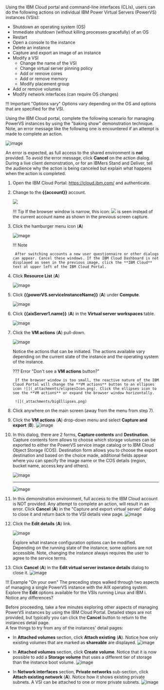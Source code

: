 Using the IBM Cloud portal and command-line interfaces (CLIs), users can do the following actions on individual IBM Power Virtual Servers (PowerVS) instances (VSIs):

- Shutdown an operating system (OS)
- Immediate shutdown (without killing processes gracefully) of an OS
- Restart
- Open a console to the instance
- Delete an instance
- Capture and export an image of an instance
- Modify a VSI
    - Change the name of the VSI
    - Change virtual server pinning policy
    - Add or remove cores
    - Add or remove memory
    - Modify placement group
- Add or remove volumes
- Modify network interfaces (can require OS changes)

!!! Important "Options vary"
    Options vary depending on the OS and options that are specified for the VSI. 

Using the IBM Cloud portal, complete the following scenario for managing PowerVS instances by using the "baking show" demonstration technique. Note, an error message like the following one is encountered if an attempt is made to complete an action.

![image](https://github.com/user-attachments/assets/759e43dd-a733-47a9-8460-530a99f93a53)

An error is expected, as full access to the shared environment is **not** provided. To avoid the error message, click **Cancel** on the action dialog. During a live client demonstration, or for an IBMers Stand and Deliver, tell the audience why the action is being canceled but explain what happens when the action is completed.

1. Open the IBM Cloud Portal: <a href="https://cloud.ibm.com/" target="_blank">https://cloud.ibm.com/</a> and authenticate.
2. Change to the **{{account}}** account.

    ![](_attachments/SwitchAccounts-final.gif)

    !!! Tip
        If the browser window is narrow, this icon: ![](_attachments/SwitchAccountsIcon.png) is seen instead of the current account name as shown in the previous screen capture.

<!-- 3. Click **Services and software** under **Resource summary** on the IBM Cloud Dashboard. -->

3. Click the hamburger menu icon (**A**)

    ![image](https://github.com/user-attachments/assets/74a0c81f-e687-4d92-9a39-4519f7141e36)

    !!! Note
        
        After switching accounts a new user questionnaire or other dialogs can appear. Cancel these windows. If the IBM Cloud Dashboard is not displayed as seen in the previous image, click the **IBM Cloud** text at upper left of the IBM Cloud Portal.
   
5. Click **Resource List**  (**A**)

    ![image](https://github.com/user-attachments/assets/706544ac-667b-4086-a485-79670f2cecbb)

6. Click **{{powerVS.serviceInstanceName}}** (**A**) under **Compute**.

    ![image](https://github.com/user-attachments/assets/5b779dc8-4bd3-4909-8571-d7ac217502a1)

7. Click **{{aixServer1.name}}** (**A**) in the **Virtual server workspaces** table.

    ![image](https://github.com/user-attachments/assets/125d2256-152a-4ea1-b6f1-af278294cddf)

8. Click the **VM actions** (**A**) pull-down.

    ![image](https://github.com/user-attachments/assets/3146f888-bac0-4d29-90c5-60169efa46e6)

    Notice the actions that can be initiated. The actions available vary depending on the current state of the instance and the operating system of the instance.

    ??? Error "Don't see a **VM actions** button?"

        If the browser window is too small, the reactive nature of the IBM Cloud Portal will change the **VM actions** button to an ellipses icon ![](_attachments/elipsesIcon.png). Click the ellipses icon to see the **VM actions** or expand the browser window horizontally.

        ![](_attachments/bigEllipses.png)

9. Click anywhere on the main screen (away from the menu from step 7).
10. Click the **VM actions** (**A**) drop-down menu and select **Capture and export** (**B**). 
    ![image](https://github.com/user-attachments/assets/ad1edafb-f842-4a75-9f97-e314f44ef292)

11. In this dialog, there are 2 forms, **Capture contents** and **Destination**. Capture contents form allows to choose which storage volumes can be exported to either the PowerVS service image catalog or to IBM Cloud Object Storage (COS). Destination form allows you to choose the export destination and based on the choice made, additional fields appear where you can specify the image name or the COS details (region, bucket name, access key and others).
    
    ![image](https://github.com/user-attachments/assets/1eeb302f-a9d0-4ce9-b4d8-500231b0a213)

    <hr>

    ![image](https://github.com/user-attachments/assets/e897cd47-73db-4e0a-bfad-73128f148ded)

13. In this demonstration environment, full access to the IBM Cloud account is NOT provided. Any attempt to complete an action, will result in an error. Click **Cancel** (**A**) in the "Capture and export virtual server" dialog to close it and return back to the VSI details view page.
    ![image](https://github.com/user-attachments/assets/c59a5b74-4c0b-4987-acfc-4d5b0d33de03)

14. Click the **Edit details** (**A**) link.

    ![image](https://github.com/user-attachments/assets/3c232c93-421d-47a7-9c39-1a1bce200b5a)

    Explore what instance configuration options can be modified. Depending on the running state of the instance, some options are not accessible. Note, changing the instance always requires the user to agree to the service terms.

15. Click **Cancel** (**A**) in the **Edit virtual server instance details** dialog to close it.
    ![image](https://github.com/user-attachments/assets/8d0fdfe6-814f-4d22-a2c8-d75cbbb0745a)


!!! Example "On your own"
    The preceding steps walked through two aspects of managing a single PowerVS instance with the AIX operating system. Explore the **Edit** options available for the VSIs running Linux and IBM i. Notice any differences?

Before proceeding, take a few minutes exploring other aspects of managing PowerVS instances by using the IBM Cloud Portal. Detailed steps are not provided, but typically you can click the **Cancel** button to return to the instances detail page.<br>A few things to try from any of the instances' detail pages:

- In **Attached volumes** section, click **Attach existing** (**A**). Notice how only existing volumes that are marked as **shareable** are displayed.
  ![image](https://github.com/user-attachments/assets/77e5de15-487c-4014-84cb-032a83796739)

- In **Attached volumes** section, click **Create volume**. Notice that it is now possible to add a **Storage volume** that uses a different tier of storage than the instance boot volume.
  ![image](https://github.com/user-attachments/assets/2dcfebb5-37d1-4bb5-b95a-eca6bfb4d4af)

- In **Network interfaces** section, **Private networks** sub-section, click **Attach existing network** (**A**). Notice how it shows existing private subnets. A VSI can be attached to one or more private subnets.
  ![image](https://github.com/user-attachments/assets/78477159-8d70-4c0f-a218-84513f12100d)

